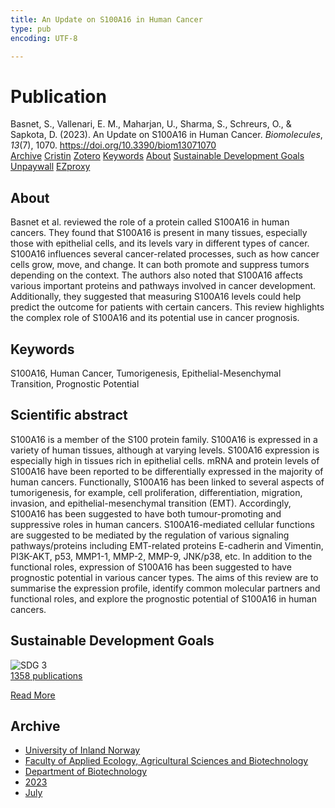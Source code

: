 ```yaml
---
title: An Update on S100A16 in Human Cancer
type: pub
encoding: UTF-8

---
```

<h1>Publication</h1>
<article id="csl-bib-container-VZ4EFQCL" class="csl-bib-container">
  <div class="csl-bib-body"> <div class="csl-entry">Basnet, S., Vallenari, E. M., Maharjan, U., Sharma, S., Schreurs, O., &#38; Sapkota, D. (2023). An Update on S100A16 in Human Cancer. <i>Biomolecules</i>, <i>13</i>(7), 1070. <a href="https://doi.org/10.3390/biom13071070">https://doi.org/10.3390/biom13071070</a></div> </div>
  <div class="csl-bib-buttons">
    <a href="#taxonomy-article-VZ4EFQCL" alt="archive" class="csl-bib-button">Archive</a>
    <a href="https://app.cristin.no/results/show.jsf?id=2161527" alt="Cristin" class="csl-bib-button">Cristin</a>
    <a href="http://zotero.org/groups/5881554/items/VZ4EFQCL" alt="Zotero" class="csl-bib-button">Zotero</a>
    <a href="#keywords-article-VZ4EFQCL" alt="keywords" class="csl-bib-button">Keywords</a>
    <a href="#about-article-VZ4EFQCL" alt="about_pub" class="csl-bib-button">About</a>
    <a href="#sdg-article-VZ4EFQCL" alt="sdg" class="csl-bib-button">Sustainable Development Goals</a>
    <a href="https://www.mdpi.com/2218-273X/13/7/1070/pdf?version=1688372042" alt="Unpaywall" class="csl-bib-button">Unpaywall</a>
    <a href="https://www.mdpi.com/2218-273X/13/7/1070/pdf?version=1688372042" alt="EZproxy" class="csl-bib-button">EZproxy</a>
  </div>
  <div id="csl-bib-meta-container-VZ4EFQCL"></div>
</article>
<div id="csl-bib-meta-VZ4EFQCL" class="csl-bib-meta">
  <article id="about-article-VZ4EFQCL" class="about_pub-article">
    <h1>About</h1>
    Basnet et al. reviewed the role of a protein called S100A16 in human cancers. They found that S100A16 is present in many tissues, especially those with epithelial cells, and its levels vary in different types of cancer. S100A16 influences several cancer-related processes, such as how cancer cells grow, move, and change. It can both promote and suppress tumors depending on the context. The authors also noted that S100A16 affects various important proteins and pathways involved in cancer development. Additionally, they suggested that measuring S100A16 levels could help predict the outcome for patients with certain cancers. This review highlights the complex role of S100A16 and its potential use in cancer prognosis.
  </article>
  <article id="keywords-article-VZ4EFQCL" class="keywords-article">
    <h1>Keywords</h1>
    S100A16, Human Cancer, Tumorigenesis, Epithelial-Mesenchymal Transition, Prognostic Potential
  </article>
  <article id="abstract-article-VZ4EFQCL" class="abstract-article">
    <h1>Scientific abstract</h1>
    S100A16 is a member of the S100 protein family. S100A16 is expressed in a variety of human tissues, although at varying levels. S100A16 expression is especially high in tissues rich in epithelial cells. mRNA and protein levels of S100A16 have been reported to be differentially expressed in the majority of human cancers. Functionally, S100A16 has been linked to several aspects of tumorigenesis, for example, cell proliferation, differentiation, migration, invasion, and epithelial-mesenchymal transition (EMT). Accordingly, S100A16 has been suggested to have both tumour-promoting and suppressive roles in human cancers. S100A16-mediated cellular functions are suggested to be mediated by the regulation of various signaling pathways/proteins including EMT-related proteins E-cadherin and Vimentin, PI3K-AKT, p53, MMP1-1, MMP-2, MMP-9, JNK/p38, etc. In addition to the functional roles, expression of S100A16 has been suggested to have prognostic potential in various cancer types. The aims of this review are to summarise the expression profile, identify common molecular partners and functional roles, and explore the prognostic potential of S100A16 in human cancers.
  </article>
  <article id="sdg-article-VZ4EFQCL" class="sdg-article">
    <h1>Sustainable Development Goals</h1>
    <div class="sdg-container"><div id="sdg3" class="sdg">
        <img src="{{< params subfolder >}}images/sdg/sdg03_en.png" class="image" alt="SDG 3">
        <div class="sdg-overlay">
          <a href="{{< params subfolder >}}en/archive/?sdg=3#archive" class="sdg-publication-count"><span>1358</span> publications</a>
          <p><a href="https://sdgs.un.org/goals/goal3" class="sdg-read-more">Read More</a></p>
        </div>
      </div></div>
  </article>
  <article id="taxonomy-article-VZ4EFQCL" class="taxonomy-article">
    <h1>Archive</h1>
    <ul>
      <li><a href="{{< params subfolder >}}en/archive/?key=3DCRN523">University of Inland Norway</a></li>
      <li><a href="{{< params subfolder >}}en/archive/?key=T77LXH6D">Faculty of Applied Ecology, Agricultural Sciences and Biotechnology</a></li>
      <li><a href="{{< params subfolder >}}en/archive/?key=VL6KDQ85">Department of Biotechnology</a></li>
      <li><a href="{{< params subfolder >}}en/archive/?key=IK56H2PP">2023</a></li>
      <li><a href="{{< params subfolder >}}en/archive/?key=B96CHASY">July</a></li>
    </ul>
  </article>
</div>
